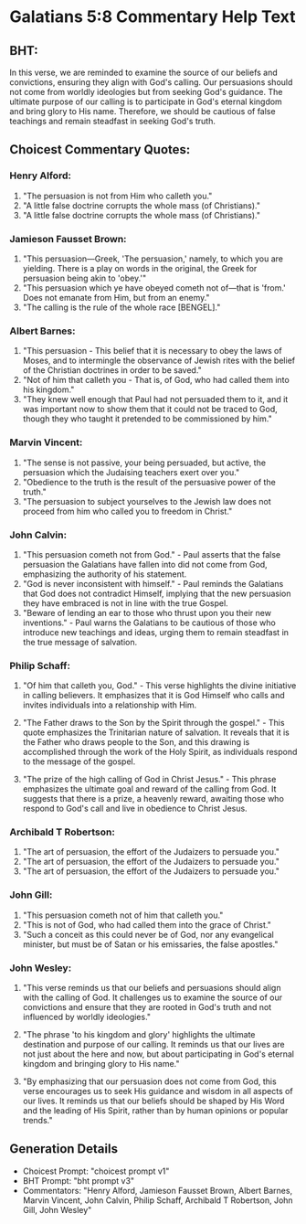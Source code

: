 # Galatians 5:8 Commentary Help Text

## BHT:
In this verse, we are reminded to examine the source of our beliefs and convictions, ensuring they align with God's calling. Our persuasions should not come from worldly ideologies but from seeking God's guidance. The ultimate purpose of our calling is to participate in God's eternal kingdom and bring glory to His name. Therefore, we should be cautious of false teachings and remain steadfast in seeking God's truth.

## Choicest Commentary Quotes:
### Henry Alford:
1. "The persuasion is not from Him who calleth you." 
2. "A little false doctrine corrupts the whole mass (of Christians)." 
3. "A little false doctrine corrupts the whole mass (of Christians)."

### Jamieson Fausset Brown:
1. "This persuasion—Greek, 'The persuasion,' namely, to which you are yielding. There is a play on words in the original, the Greek for persuasion being akin to 'obey.'"
2. "This persuasion which ye have obeyed cometh not of—that is 'from.' Does not emanate from Him, but from an enemy."
3. "The calling is the rule of the whole race [BENGEL]."

### Albert Barnes:
1. "This persuasion - This belief that it is necessary to obey the laws of Moses, and to intermingle the observance of Jewish rites with the belief of the Christian doctrines in order to be saved."
2. "Not of him that calleth you - That is, of God, who had called them into his kingdom."
3. "They knew well enough that Paul had not persuaded them to it, and it was important now to show them that it could not be traced to God, though they who taught it pretended to be commissioned by him."

### Marvin Vincent:
1. "The sense is not passive, your being persuaded, but active, the persuasion which the Judaising teachers exert over you."
2. "Obedience to the truth is the result of the persuasive power of the truth."
3. "The persuasion to subject yourselves to the Jewish law does not proceed from him who called you to freedom in Christ."

### John Calvin:
1. "This persuasion cometh not from God." - Paul asserts that the false persuasion the Galatians have fallen into did not come from God, emphasizing the authority of his statement.
2. "God is never inconsistent with himself." - Paul reminds the Galatians that God does not contradict Himself, implying that the new persuasion they have embraced is not in line with the true Gospel.
3. "Beware of lending an ear to those who thrust upon you their new inventions." - Paul warns the Galatians to be cautious of those who introduce new teachings and ideas, urging them to remain steadfast in the true message of salvation.

### Philip Schaff:
1. "Of him that calleth you, God." - This verse highlights the divine initiative in calling believers. It emphasizes that it is God Himself who calls and invites individuals into a relationship with Him. 

2. "The Father draws to the Son by the Spirit through the gospel." - This quote emphasizes the Trinitarian nature of salvation. It reveals that it is the Father who draws people to the Son, and this drawing is accomplished through the work of the Holy Spirit, as individuals respond to the message of the gospel. 

3. "The prize of the high calling of God in Christ Jesus." - This phrase emphasizes the ultimate goal and reward of the calling from God. It suggests that there is a prize, a heavenly reward, awaiting those who respond to God's call and live in obedience to Christ Jesus.

### Archibald T Robertson:
1. "The art of persuasion, the effort of the Judaizers to persuade you."
2. "The art of persuasion, the effort of the Judaizers to persuade you."
3. "The art of persuasion, the effort of the Judaizers to persuade you."

### John Gill:
1. "This persuasion cometh not of him that calleth you."
2. "This is not of God, who had called them into the grace of Christ."
3. "Such a conceit as this could never be of God, nor any evangelical minister, but must be of Satan or his emissaries, the false apostles."

### John Wesley:
1. "This verse reminds us that our beliefs and persuasions should align with the calling of God. It challenges us to examine the source of our convictions and ensure that they are rooted in God's truth and not influenced by worldly ideologies."

2. "The phrase 'to his kingdom and glory' highlights the ultimate destination and purpose of our calling. It reminds us that our lives are not just about the here and now, but about participating in God's eternal kingdom and bringing glory to His name."

3. "By emphasizing that our persuasion does not come from God, this verse encourages us to seek His guidance and wisdom in all aspects of our lives. It reminds us that our beliefs should be shaped by His Word and the leading of His Spirit, rather than by human opinions or popular trends."


## Generation Details
- Choicest Prompt: "choicest prompt v1"
- BHT Prompt: "bht prompt v3"
- Commentators: "Henry Alford, Jamieson Fausset Brown, Albert Barnes, Marvin Vincent, John Calvin, Philip Schaff, Archibald T Robertson, John Gill, John Wesley"
